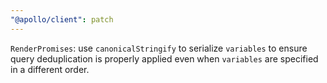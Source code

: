 ```yaml
---
"@apollo/client": patch
---
```


`RenderPromises`: use `canonicalStringify` to serialize `variables` to ensure query deduplication is properly applied even when `variables` are specified in a different order.
